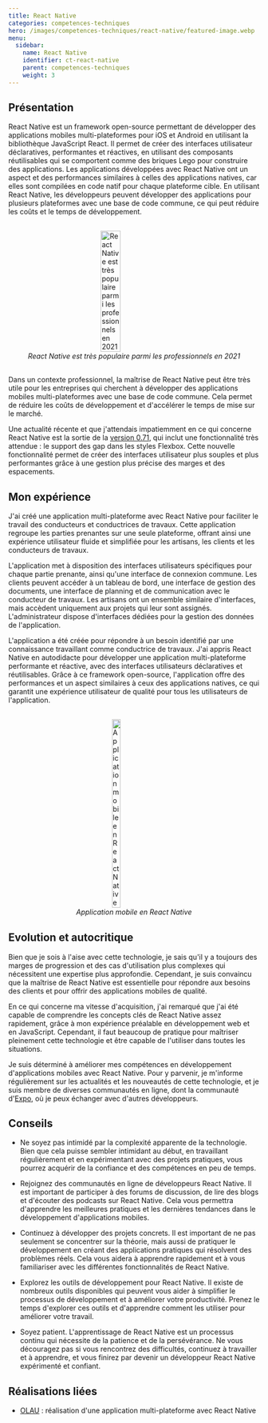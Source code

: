 ```yaml
---
title: React Native
categories: competences-techniques
hero: /images/competences-techniques/react-native/featured-image.webp
menu:
  sidebar:
    name: React Native
    identifier: ct-react-native
    parent: competences-techniques
    weight: 3
---
```


## Présentation

React Native est un framework open-source permettant de développer des applications mobiles multi-plateformes pour iOS et Android en utilisant la bibliothèque JavaScript React. Il permet de créer des interfaces utilisateur déclaratives, performantes et réactives, en utilisant des composants réutilisables qui se comportent comme des briques Lego pour construire des applications. Les applications développées avec React Native ont un aspect et des performances similaires à celles des applications natives, car elles sont compilées en code natif pour chaque plateforme cible. En utilisant React Native, les développeurs peuvent développer des applications pour plusieurs plateformes avec une base de code commune, ce qui peut réduire les coûts et le temps de développement.

<div style="display: flex; flex-direction: column; align-items: center; justify-content: center; margin: 30px;">
  <img onclick="window.open('https://insights.stackoverflow.com/survey/2021#most-popular-technologies-misc-tech-prof')" src="/images/competences-techniques/react-native/survey.png" width="30%" style="align-self: center; cursor: pointer;" alt="React Native est très populaire parmi les professionnels en 2021" title="Cliquer pour zoomer" />
  <i>React Native est très populaire parmi les professionnels en 2021</i>
</div>

Dans un contexte professionnel, la maîtrise de React Native peut être très utile pour les entreprises qui cherchent à développer des applications mobiles multi-plateformes avec une base de code commune. Cela permet de réduire les coûts de développement et d'accélérer le temps de mise sur le marché.

Une actualité récente et que j'attendais impatiemment en ce qui concerne React Native est la sortie de la [version 0.71](https://reactnative.dev/blog/2023/01/12/version-071#simplifying-layouts-with-flexbox-gap), qui inclut une fonctionnalité très attendue : le support des gap dans les styles Flexbox. Cette nouvelle fonctionnalité permet de créer des interfaces utilisateur plus souples et plus performantes grâce à une gestion plus précise des marges et des espacements.

## Mon expérience

J'ai créé une application multi-plateforme avec React Native pour faciliter le travail des conducteurs et conductrices de travaux. Cette application regroupe les parties prenantes sur une seule plateforme, offrant ainsi une expérience utilisateur fluide et simplifiée pour les artisans, les clients et les conducteurs de travaux.

L'application met à disposition des interfaces utilisateurs spécifiques pour chaque partie prenante, ainsi qu'une interface de connexion commune. Les clients peuvent accéder à un tableau de bord, une interface de gestion des documents, une interface de planning et de communication avec le conducteur de travaux. Les artisans ont un ensemble similaire d'interfaces, mais accèdent uniquement aux projets qui leur sont assignés. L'administrateur dispose d'interfaces dédiées pour la gestion des données de l'application.

L'application a été créée pour répondre à un besoin identifié par une connaissance travaillant comme conductrice de travaux. J'ai appris React Native en autodidacte pour développer une application multi-plateforme performante et réactive, avec des interfaces utilisateurs déclaratives et réutilisables. Grâce à ce framework open-source, l'application offre des performances et un aspect similaires à ceux des applications natives, ce qui garantit une expérience utilisateur de qualité pour tous les utilisateurs de l'application.

<div style="display: flex; flex-direction: column; align-items: center; justify-content: center; margin: 30px;">
  <img onclick="window.open('/images/competences-techniques/react-native/interface-documents.png')" src="/images/competences-techniques/react-native/interface-documents.png" width="20%" style="align-self: center; cursor: pointer;" alt="Application mobile en React Native" title="Cliquer pour zoomer" />
  <i>Application mobile en React Native</i>
</div>

## Evolution et autocritique

Bien que je sois à l'aise avec cette technologie, je sais qu'il y a toujours des marges de progression et des cas d'utilisation plus complexes qui nécessitent une expertise plus approfondie. Cependant, je suis convaincu que la maîtrise de React Native est essentielle pour répondre aux besoins des clients et pour offrir des applications mobiles de qualité.

En ce qui concerne ma vitesse d'acquisition, j'ai remarqué que j'ai été capable de comprendre les concepts clés de React Native assez rapidement, grâce à mon expérience préalable en développement web et en JavaScript. Cependant, il faut beaucoup de pratique pour maîtriser pleinement cette technologie et être capable de l'utiliser dans toutes les situations.

Je suis déterminé à améliorer mes compétences en développement d'applications mobiles avec React Native. Pour y parvenir, je m'informe régulièrement sur les actualités et les nouveautés de cette technologie, et je suis membre de diverses communautés en ligne, dont la communauté d'[Expo](https://expo.dev/), où je peux échanger avec d'autres développeurs.

## Conseils

- Ne soyez pas intimidé par la complexité apparente de la technologie. Bien que cela puisse sembler intimidant au début, en travaillant régulièrement et en expérimentant avec des projets pratiques, vous pourrez acquérir de la confiance et des compétences en peu de temps.

- Rejoignez des communautés en ligne de développeurs React Native. Il est important de participer à des forums de discussion, de lire des blogs et d'écouter des podcasts sur React Native. Cela vous permettra d'apprendre les meilleures pratiques et les dernières tendances dans le développement d'applications mobiles.

- Continuez à développer des projets concrets. Il est important de ne pas seulement se concentrer sur la théorie, mais aussi de pratiquer le développement en créant des applications pratiques qui résolvent des problèmes réels. Cela vous aidera à apprendre rapidement et à vous familiariser avec les différentes fonctionnalités de React Native.

- Explorez les outils de développement pour React Native. Il existe de nombreux outils disponibles qui peuvent vous aider à simplifier le processus de développement et à améliorer votre productivité. Prenez le temps d'explorer ces outils et d'apprendre comment les utiliser pour améliorer votre travail.

- Soyez patient. L'apprentissage de React Native est un processus continu qui nécessite de la patience et de la persévérance. Ne vous découragez pas si vous rencontrez des difficultés, continuez à travailler et à apprendre, et vous finirez par devenir un développeur React Native expérimenté et confiant.

## Réalisations liées

- [OLAU](/posts/realisations/olau) : réalisation d'une application multi-plateforme avec React Native
